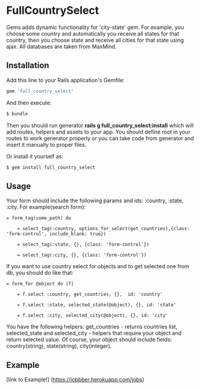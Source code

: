 # FullCountrySelect
Gems adds dynamic functionality for 'city-state' gem. For example, you choose
some country and automatically you receive all states for that country, then
you choose state and receive all cities for that state using ajax.
All databases are taken from MaxMind.

## Installation
Add this line to your Rails application's Gemfile:

```ruby
gem 'full_country_select'
```

And then execute:
```bash
$ bundle
```
Then you should run generator **rails g full_country_select:install** which will add
routes, helpers and assets to your app.
You should define root in your routes to work generator properly or you can take code
from generator and insert it manually to proper files.

Or install it yourself as:
```bash
$ gem install full_country_select
```

## Usage
Your form should include the following params and ids: :country, :state, :city.
For example(search form):

    = form_tag(some_path) do

        = select_tag(:country, options_for_select(get_countries),{class: 'form-control', include_blank: true})

        = select_tag(:state, {}, {class: 'form-control'})

        = select_tag(:city, {}, {class: 'form-control'})

If you want to use country select for objects and to get selected one from db, you should do like that:

    = form_for @object do |f|

        = f.select :country, get_countries, {},  id: 'country'

        = f.select :state, selected_state(@object), {}, id: 'state'

        = f.select :city, selected_city(@object), {}, id: 'city'

You have the following helpers:  get_countries - returns countries list, selected_state and
selected_city - helpers that require your object and return selected value. Of course, your object
should include fields: country(string), state(string), city(integer).

## Example
[link to Example!] (https://jobbber.herokuapp.com/jobs)
